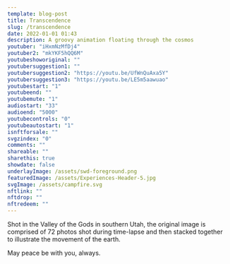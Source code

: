 ```yaml
---
template: blog-post
title: Transcendence
slug: /transcendence
date: 2022-01-01 01:43
description: A groovy animation floating through the cosmos
youtuber: "iHxmNzMfDj4"
youtuber2: "mkYKF5hQQ6M"
youtubeshoworiginal: ""
youtubersuggestion1: ""
youtubersuggestion2: "https://youtu.be/UfWnQuAxa5Y"
youtubersuggestion3: "https://youtu.be/LE5m5aawuao"
youtubestart: "1"
youtubeend: ""
youtubemute: "1"
audiostart: "33"
audioend: "5000"
youtubecontrols: "0"
youtubeautostart: "1"
isnftforsale: ""
svgzindex: "0"
comments: ""
shareable: ""
sharethis: true
showdate: false
underlayImage: /assets/swd-foreground.png
featuredImage: /assets/Experiences-Header-5.jpg
svgImage: /assets/campfire.svg
nftlink: ""
nftdrop: ""
nftredeem: ""
---
```

Shot in the Valley of the Gods in southern Utah, the original image is comprised of 72 photos shot during time-lapse and then stacked together to illustrate the movement of the earth.

May peace be with you, always.




<!-- <h2 class="neonText" style="text-align: center;">BUY THE NFT!</h2>
<nft-card style="border:none;border-radius:12px" contractAddress="0x495f947276749ce646f68ac8c248420045cb7b5e" tokenId="14583650834310525071617320783641503123203461641321595508191183188429643972609"> </nft-card> -->


 

 

<!-- XjuLZwlDxh8 -->